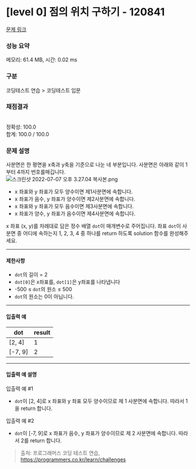 # [level 0] 점의 위치 구하기 - 120841 

[문제 링크](https://school.programmers.co.kr/learn/courses/30/lessons/120841?language=kotlin) 

### 성능 요약

메모리: 61.4 MB, 시간: 0.02 ms

### 구분

코딩테스트 연습 > 코딩테스트 입문

### 채점결과

<br/>정확성: 100.0<br/>합계: 100.0 / 100.0

### 문제 설명

<p>사분면은 한 평면을 x축과 y축을 기준으로 나눈 네 부분입니다. 사분면은 아래와 같이 1부터 4까지 번호를매깁니다.<br>
<img src="https://grepp-programmers.s3.ap-northeast-2.amazonaws.com/files/production/b58d4788-42fa-44fa-af50-481907e65473/%E1%84%89%E1%85%B3%E1%84%8F%E1%85%B3%E1%84%85%E1%85%B5%E1%86%AB%E1%84%89%E1%85%A3%E1%86%BA%202022-07-07%20%E1%84%8B%E1%85%A9%E1%84%92%E1%85%AE%203.27.04%20%E1%84%87%E1%85%A9%E1%86%A8%E1%84%89%E1%85%A1%E1%84%87%E1%85%A9%E1%86%AB.png" title="" alt="스크린샷 2022-07-07 오후 3.27.04 복사본.png"></p>

<ul>
<li>x 좌표와 y 좌표가 모두 양수이면 제1사분면에 속합니다.</li>
<li>x 좌표가 음수, y 좌표가 양수이면 제2사분면에 속합니다.</li>
<li>x 좌표와 y 좌표가 모두 음수이면 제3사분면에 속합니다.</li>
<li>x 좌표가 양수, y 좌표가 음수이면 제4사분면에 속합니다.</li>
</ul>

<p>x  좌표 (x, y)를 차례대로 담은 정수 배열 <code>dot</code>이 매개변수로 주어집니다. 좌표 <code>dot</code>이 사분면 중 어디에 속하는지 1, 2, 3, 4 중 하나를 return 하도록 solution 함수를 완성해주세요.</p>

<hr>

<h4>제한사항</h4>

<ul>
<li><code>dot</code>의 길이 = 2</li>
<li><code>dot[0]</code>은 x좌표를, <code>dot[1]</code>은 y좌표를 나타냅니다</li>
<li>-500 ≤ <code>dot</code>의 원소 ≤ 500</li>
<li><code>dot</code>의 원소는 0이 아닙니다. </li>
</ul>

<hr>

<h4>입출력 예</h4>
<table class="table">
        <thead><tr>
<th>dot</th>
<th>result</th>
</tr>
</thead>
        <tbody><tr>
<td>[2, 4]</td>
<td>1</td>
</tr>
<tr>
<td>[-7, 9]</td>
<td>2</td>
</tr>
</tbody>
      </table>
<hr>

<h4>입출력 예 설명</h4>

<p>입출력 예 #1</p>

<ul>
<li><code>dot</code>이 [2, 4]로 x 좌표와 y 좌표 모두 양수이므로 제 1 사분면에 속합니다. 따라서 1을 return 합니다.</li>
</ul>

<p>입출력 예 #2</p>

<ul>
<li><code>dot</code>이 [-7, 9]로 x 좌표가 음수, y 좌표가 양수이므로 제 2 사분면에 속합니다. 따라서 2를 return 합니다.</li>
</ul>


> 출처: 프로그래머스 코딩 테스트 연습, https://programmers.co.kr/learn/challenges